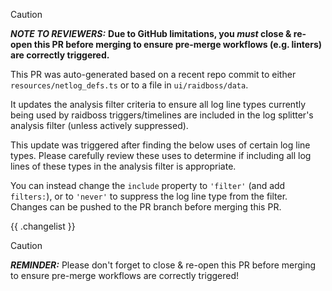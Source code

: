 > [!CAUTION]
> ***NOTE TO REVIEWERS:***
> **Due to GitHub limitations, you ***must*** close & re-open this PR before merging to ensure pre-merge workflows (e.g. linters) are correctly triggered.**

This PR was auto-generated based on a recent repo commit to either `resources/netlog_defs.ts` or to a file in `ui/raidboss/data`.

It updates the analysis filter criteria to ensure all log line types currently being used by raidboss triggers/timelines are included in the log splitter's analysis filter (unless actively suppressed).

This update was triggered after finding the below uses of certain log line types. Please carefully review these uses to determine if including all log lines of these types in the analysis filter is appropriate.

You can instead change the `include` property to `'filter'` (and add `filters:`), or to `'never'` to suppress the log line type from the filter. Changes can be pushed to the PR branch before merging this PR. 


{{ .changelist }}


> [!CAUTION]
> ***REMINDER:***
> Please don't forget to close & re-open this PR before merging to ensure pre-merge workflows are correctly triggered!
